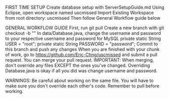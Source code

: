 FIRST TIME SETUP
Create database setup with ServerSetupGuide.md
Using Eclipse, open workspace named 
	uscmissed
Import Existing Workspace from root directory: uscmissed
Then follow General Workflow guide below

GENERAL WORKFLOW GUIDE
First, run 
	git pull
Create a new branch with 
	git checkout -b "<branchname>"
In data/Database.java, change the username and password to your respective username and password for MySQL
	private static String USER = "root";
	private static String PASSWORD = "password";
Commit to this branch and push any changes
When you are finished with your chunk of work, go to https://github.com/Eric-Chng/uscmissed
	and submit a pull request. You can merge your pull request.
		IMPORTANT: When merging, don't override any files EXCEPT the ones you've changed. Overriding Database.java is okay if all you did was change username and password.

WARNINGS:
Be careful about working on the same file. You will have to make sure you don't override each other's code.
Remember to pull before working.
